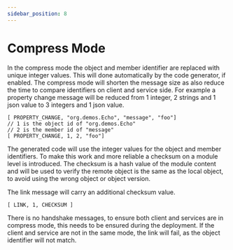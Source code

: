 ```yaml
---
sidebar_position: 8
---
```


# Compress Mode

In the compress mode the object and member identifier are replaced with unique integer values. This will done automatically by the code generator, if enabled. The compress mode will shorten the message size as also reduce the time to compare identifiers on client and service side. For example a property change message will be reduced from 1 integer, 2 strings and 1 json value to 3 integers and 1 json value.

```
[ PROPERTY_CHANGE, "org.demos.Echo", "message", "foo"]
// 1 is the object id of "org.demos.Echo"
// 2 is the member id of "message"
[ PROPERTY_CHANGE, 1, 2, "foo"]
```

The generated code will use the integer values for the object and member identifiers. To make this work and more reliable a checksum on a module level is introduced. The checksum is a hash value of the module content and will be used to verify the remote object is the same as the local object, to avoid using the wrong object or object version.

The link message will carry an additional checksum value.

```
[ LINK, 1, CHECKSUM ]
```

There is no handshake messages, to ensure both client and services are in compress mode, this needs to be ensured during the deployment. If the client and service are not in the same mode, the link will fail, as the object identifier will not match.
